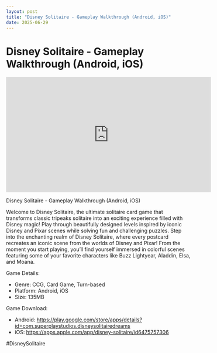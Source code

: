 ```yaml
---
layout: post
title: "Disney Solitaire - Gameplay Walkthrough (Android, iOS)"
date: 2025-06-29
---
```


<h1>Disney Solitaire - Gameplay Walkthrough (Android, iOS)</h1>

<iframe width="560" height="315" src="https://www.youtube.com/embed/JpTTcZH_SoE" frameborder="0" allowfullscreen></iframe>

<p>Disney Solitaire - Gameplay Walkthrough (Android, iOS)

Welcome to Disney Solitaire, the ultimate solitaire card game that transforms classic tripeaks solitaire into an exciting experience filled with Disney magic! Play through beautifully designed levels inspired by iconic Disney and Pixar scenes while solving fun and challenging puzzles. Step into the enchanting realm of Disney Solitaire, where every postcard recreates an iconic scene from the worlds of Disney and Pixar! From the moment you start playing, you’ll find yourself immersed in colorful scenes featuring some of your favorite characters like Buzz Lightyear, Aladdin, Elsa, and Moana.

Game Details:

- Genre: CCG, Card Game, Turn-based
- Platform: Android, iOS
- Size: 135MB

Game Download:

- Android: https://play.google.com/store/apps/details?id=com.superplaystudios.disneysolitairedreams
- iOS: https://apps.apple.com/app/disney-solitaire/id6475757306

#DisneySolitaire</p>
